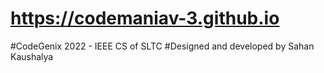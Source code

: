 # https://codemaniav-3.github.io
#CodeGenix 2022 - IEEE CS of SLTC
#Designed and developed by Sahan Kaushalya

